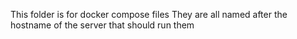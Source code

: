 This folder is for docker compose files
They are all named after the hostname of the server that should run them